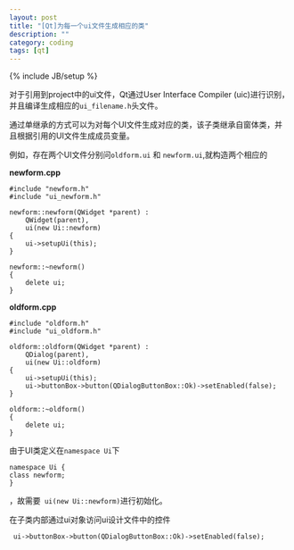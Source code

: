 ```yaml
---
layout: post
title: "[Qt]为每一个ui文件生成相应的类"
description: ""
category: coding
tags: [qt]
---
```

{% include JB/setup %}

对于引用到project中的ui文件，Qt通过User Interface Compiler (uic)进行识别，并且编译生成相应的`ui_filename.h`头文件。

通过单继承的方式可以为对每个UI文件生成对应的类，该子类继承自窗体类，并且根据引用的UI文件生成成员变量。

<!--more-->

例如，存在两个UI文件分别问`oldform.ui` 和 `newform.ui`,就构造两个相应的

**newform.cpp**

```
#include "newform.h"
#include "ui_newform.h"

newform::newform(QWidget *parent) :
    QWidget(parent),
    ui(new Ui::newform)
{
    ui->setupUi(this);
}

newform::~newform()
{
    delete ui;
}

```


**oldform.cpp**

```
#include "oldform.h"
#include "ui_oldform.h"

oldform::oldform(QWidget *parent) :
    QDialog(parent),
    ui(new Ui::oldform)
{
    ui->setupUi(this);
    ui->buttonBox->button(QDialogButtonBox::Ok)->setEnabled(false);
}

oldform::~oldform()
{
    delete ui;
}

```

由于UI类定义在`namespace Ui`下


```
namespace Ui {
class newform;
}
```


，故需要` ui(new Ui::newform)`进行初始化。

在子类内部通过ui对象访问ui设计文件中的控件

```
 ui->buttonBox->button(QDialogButtonBox::Ok)->setEnabled(false);
```

